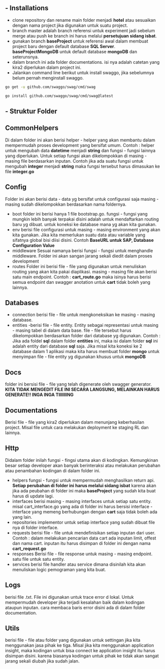 ## - Installations
- clone repository dan rename main folder menjadi **hotel** atau sesuaikan dengan nama project jika digunakan untuk suatu project.
- branch master adalah branch referensi untuk experiment jadi sebelum merge atau push ke branch ini harus melalui **persetujuan sidang isbat**.
- gunakan branch **baseProject** untuk referensi awal dalam membuat project baru dengan default database **SQL Server**. **baseProjectMongoDB** untuk default database **mongoDB** dan seterunsnya. 
- dalam branch ini ada folder documentations. isi nya adalah catetan yang kira2 diperlukan dalam project ini.
- Jalankan command line berikut untuk install swaggo, jika sebelumnya belum pernah menginstall swaggo.
```sh
go get -u github.com/swaggo/swag/cmd/swag

go install github.com/swaggo/swag/cmd/swag@latest
```

## - Struktur Folder
## CommonHelpers
   Di dalam folder ini akan berisi helper - helper yang akan membantu dalam mempermudah proses development yang bersifat umum. Contoh : helper untuk mengubah data **datetime** menjadi **string** dan fungsi - fungsi lainnya yang diperlukan. Untuk setiap fungsi akan dikelompokkan di masing - masing file berdasarkan inputan. Contoh jika ada suatu fungsi untuk mengubah **integer** menjadi **string** maka fungsi tersebut harus dimasukan ke file **integer.go**

## Config
 Folder ini akan berisi data - data yg bersifat untuk configurasi saja masing - masing sudah dikelompokkan berdasarkan nama foldernya.
 
 - boot 
   folder ini berisi hanya 1 file bootstrap.go. fungsi - fungsi yang mungkin lebih banyak terpakai disini adalah untuk mendaftarkan routing baru yg dibuat. untuk koneksi ke database mana yg akan kita gunakan. 
- env
  berisi file configurasi untuk masing - masing environment yang akan kita gunakan. Jika kita memerlukan suatu data atau variable yang sifatnya global bisi diisi disini. Contoh **BaseURL untuk SAP, Database Configuration Value**
- middleware
  Sesuai namanya berisi fungsi - fungsi untuk menghandle middleware. Folder ini akan sangan jarang sekali diedit dalam proses development
- routes
  Folder ini berisi file - file yang digunakan untuk menuliskan routing yang akan kita pakai diaplikasi. masing - masing file akan berisi satu main endpoint. Contoh : **cart_route.go** maka isinya harus berisi semua endpoint dan swagger anotation untuk **cart** tidak boleh yang lainnya. 
## Databases
 - connection 
   berisi file - file untuk mengkoneksikan ke masing - masing database.
 - entities
 -berisi file - file entity. Entity sebagai representasi untuk masing - masing tabel di dalam data base. file - file tersebut harus dikelompokkan berdasarkan folder dari database yg digunakan. Contoh : Jika ada foldel **sql** dalam folder **entities** ini, maka isi dalam folder **sql** ini adalah entity dari database **sql** saja. Jika misal kita koneksi ke 2 database dalam 1 aplikasi maka kita harus membuat folder **mongo** untuk menyimpan file - file entity yg digunakan khusus untuk **mongoDB**
## Docs
 folder ini bersisi file - file yang telah digenerate oleh swagger generator. **KITA TIDAK MENGEDIT FILE INI SECARA LANGSUNG, MELAINKAN HARUS GENERATE!! INGA INGA TIIIIIIING**
## Documentations
 Berisi file - file yang kira2 diperlukan dalam menunjang keberhasilan project. Misal file untuk cara melakukan deployment ke staging RL dan lainnya.
## Http
  Didalam folder inilah fungsi - fingsi utama akan di kodingkan. Kemungkinan besar setiap developer akan banyak berinteraksi atau melakukan perubahan atau penambahan kodingan di dalam folder ini.

- helpers 
  fungsi - fungsi untuk mempermudah menghasilkan return api. **Setiap perubahan di folder ini harus melalui sidang isbat** karena akan jika ada peubahan di folder ini maka **baseProject** yang sudah kita buat harus di update lagi.
- interfaces
 berisi masing - masing interfaces untuk setiap satu entity. misal cart_interface.go yang ada di folder ini harus bersisi interface - interface yang memeng berhubungan dengan **cart** saja tidak boleh ada yang lain.
- repositories
  implementor untuk setiap interface yang sudah dibuat file nya di folder interface.
- requests
 berisi file - file untuk mendefinisikan setiap inputan dari user. Contoh : dalam melakukan pencarian data cart ada inputan limit, offest dan nama cart. inputan itu harus disimpan di folder ini dengan nama **cart_request.go**
- responses
 Berisi file - file response untuk masing - masing endpoint. satu file untuk satu entity.
- services
 berisi file handler atau service dimana disinilah kita akan menuliskan logic pemograman yang kita buat. 
## Logs
 berisi file .txt. File ini digunakan untuk trace error d lokal. Untuk mempermudah developer jika terjadi kesalahan baik dalam kodingan ataupun inputan. cara membaca  baris error disini ada di dalam folder documentation.
## Utils
 berisi file - file atau folder yang digunakan untuk settingan jika kita menggunakan jasa pihak ke tiga. Misal jika kita menggunakan application insight, maka kodingan untuk bisa connect ke application insight itu harus disimpan disini. karena biasanya kodingan untuk pihak ke tidak akan sangat jarang sekali diubah jika sudah jalan.